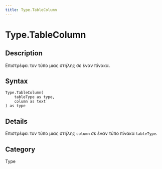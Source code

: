 ```yaml
---
title: Type.TableColumn
---
```


# Type.TableColumn


## Description

Επιστρέφει τον τύπο μιας στήλης σε έναν πίνακα.


## Syntax

```powerquery
Type.TableColumn(
    tableType as type,
    column as text
) as type
```


## Details

Επιστρέφει τον τύπο μιας στήλης <code>column</code> σε έναν τύπο πίνακα <code>tableType</code>.



## Category
Type
